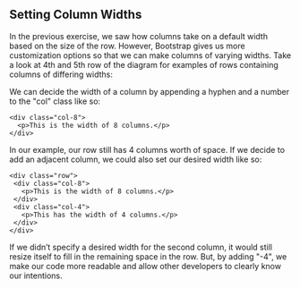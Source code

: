 ## Setting Column Widths

In the previous exercise, we saw how columns take on a default width based on the size of the row. However, Bootstrap gives us more customization options so that we can make columns of varying widths. Take a look at 4th and 5th row of the diagram for examples of rows containing columns of differing widths:

We can decide the width of a column by appending a hyphen and a number to the "col" class like so:

```
<div class="col-8">
  <p>This is the width of 8 columns.</p>
</div>

```

In our example, our row still has 4 columns worth of space. If we decide to add an adjacent column, we could also set our desired width like so:

```
<div class="row">
 <div class="col-8">
   <p>This is the width of 8 columns.</p>
 </div>
 <div class="col-4">
   <p>This has the width of 4 columns.</p>
 </div>
</div>

```

If we didn’t specify a desired width for the second column, it would still resize itself to fill in the remaining space in the row. But, by adding "-4", we make our code more readable and allow other developers to clearly know our intentions.
